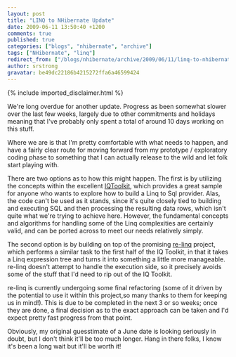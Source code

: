 ```yaml
---
layout: post
title: "LINQ to NHibernate Update"
date: 2009-06-11 13:50:40 +1200
comments: true
published: true
categories: ["blogs", "nhibernate", "archive"]
tags: ["NHibernate", "linq"]
redirect_from: ["/blogs/nhibernate/archive/2009/06/11/linq-to-nhibernate-update.aspx"]
author: srstrong
gravatar: be49dc22186b4215272ffa6a46599424
---
```

{% include imported_disclaimer.html %}
<p>We're long overdue for another update. Progress as been somewhat slower over the last few weeks, largely due to other commitments and holidays meaning that I've probably only spent a total of around 10 days working on this stuff.</p>
<p>Where we are is that I'm pretty comfortable with what needs to happen, and have a fairly clear route for moving forward from my prototype / exploratory coding phase to something that I can actually release to the wild and let folk start playing with.</p>
<p>There are two options as to how this might happen. The first is by utilizing the concepts within the excellent <a href="http://www.codeplex.com/IQToolkit">IQToolkit</a>, which provides a great sample for anyone who wants to explore how to build a Linq to Sql provider. Alas, the code can't be used as it stands, since it's quite closely tied to building and executing SQL and then processing the resulting data rows, which isn't quite what we're trying to achieve here. However, the fundamental concepts and algorithms for handling some of the Linq complexities are certainly valid, and can be ported across to meet our needs relatively simply.</p>
<p>The second option is by building on top of the promising <a href="http://www.re-motion.org/blogs/team/archive/2009/04/23/introducing-re-linq-a-general-purpose-linq-provider-infrastructure.aspx">re-linq</a> project, which performs a similar task to the first half of the IQ Toolkit, in that it takes a Linq expression tree and turns it into something a little more manageable. re-linq doesn't attempt to handle the execution side, so it precisely avoids some of the stuff that I'd need to rip out of the IQ Toolkit.<br /></p>
<p>re-linq is currently undergoing some final refactoring (some of it driven by the potential to use it within this project,so many thanks to them for keeping us in mind!). This is due to be completed in the next 3 or so weeks; once they are done, a final decision as to the exact approach can be taken and I'd expect pretty fast progress from that point.</p>
<p>Obviously, my original guesstimate of a June date is looking seriously in doubt, but I don't think it'll be too much longer. Hang in there folks, I know it's been a long wait but it'll be worth it!</p>
